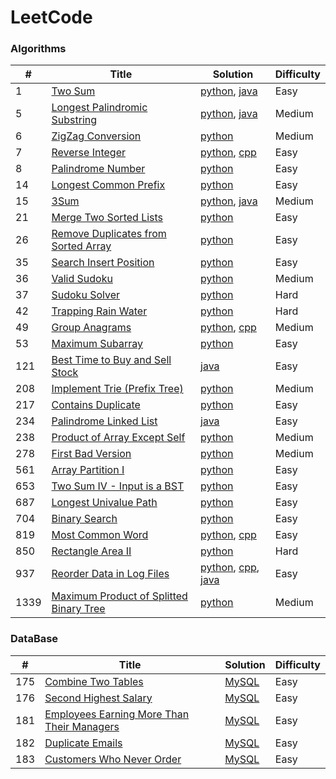 # LeetCode

### Algorithms
| # | Title | Solution | Difficulty |
| --- | ----- | ------------------------ | ---------- |
| 1 | [Two Sum](https://leetcode.com/problems/two-sum/) | [python](./algorithms/python/1/main.py),  [java](./algorithms/java/1/main.java) | Easy |
| 5 | [Longest Palindromic Substring](https://leetcode.com/problems/longest-palindromic-substring/) | [python](./algorithms/python/5/main.py), [java](./algorithms/java/5/main.java) | Medium |
| 6 | [ZigZag Conversion](https://leetcode.com/problems/zigzag-conversion/) | [python](./algorithms/python/6/main.py) | Medium |
| 7 | [Reverse Integer](https://leetcode.com/problems/reverse-integer/) | [python](./algorithms/python/7/main.py), [cpp](./algorithms/cpp/7/main.cpp) | Easy |
| 8 | [Palindrome Number](https://leetcode.com/problems/palindrome-number/) | [python](./algorithms/python/9/main.py) | Easy |
| 14 | [Longest Common Prefix](https://leetcode.com/problems/longest-common-prefix/) | [python](./algorithms/python/14/main.py)  | Easy |
| 15 | [3Sum](https://leetcode.com/problems/3sum/) | [python](./algorithms/python/15/main.py), [java](./algorithms/java/15/main.java)  | Medium |
| 21 | [Merge Two Sorted Lists](https://leetcode.com/problems/merge-two-sorted-lists/) | [python](./algorithms/python/21/main.py)  | Easy |
| 26 | [Remove Duplicates from Sorted Array](https://leetcode.com/problems/remove-duplicates-from-sorted-array/) | [python](./algorithms/python/26/main.py) | Easy |
| 35 | [Search Insert Position](https://leetcode.com/problems/search-insert-position/) | [python](./algorithms/python/35/main.py) | Easy |
| 36 | [Valid Sudoku](https://leetcode.com/problems/valid-sudoku/) | [python](./algorithms/python/36/main.py) | Medium |
| 37 | [Sudoku Solver](https://leetcode.com/problems/valid-sudoku/) | [python](./algorithms/python/37/main.py) | Hard |
| 42 | [Trapping Rain Water](https://leetcode.com/problems/trapping-rain-water/) | [python](./algorithms/python/42/main.py) | Hard |
| 49 | [Group Anagrams](https://leetcode.com/problems/group-anagrams/) | [python](./algorithms/python/49/main.py), [cpp](./algorithms/cpp/49/main.cpp) | Medium |
| 53 | [Maximum Subarray](https://leetcode.com/problems/maximum-subarray/) | [python](./algorithms/python/53/main.py) | Easy |
| 121 | [Best Time to Buy and Sell Stock](https://leetcode.com/problems/best-time-to-buy-and-sell-stock/) | [java](./algorithms/java/121/main.java) | Easy |
| 208 | [Implement Trie (Prefix Tree)](https://leetcode.com/problems/implement-trie-prefix-tree/) | [python](./algorithms/python/208/main.py) | Medium |
| 217 | [Contains Duplicate](https://leetcode.com/problems/contains-duplicate/) | [python](./algorithms/python/217/main.py) | Easy |
| 234 | [Palindrome Linked List](https://leetcode.com/problems/palindrome-linked-list/) | [java](./algorithms/java/234/Solution.java) | Easy |
| 238 | [Product of Array Except Self](https://leetcode.com/problems/product-of-array-except-self/) | [python](./algorithms/python/238/main.py) | Medium |
| 278 | [First Bad Version](https://leetcode.com/problems/first-bad-version/) | [python](./algorithms/python/278/main.py) | Medium |
| 561 | [Array Partition I](https://leetcode.com/problems/array-partition-i/) | [python](./algorithms/python/561/main.py) | Easy |
| 653 | [Two Sum IV - Input is a BST](https://leetcode.com/problems/two-sum-iv-input-is-a-bst/) | [python](./algorithms/python/653/main.py) | Easy |
| 687 | [Longest Univalue Path](https://leetcode.com/problems/longest-univalue-path/) | [python](./algorithms/python/687/main.py) | Easy |
| 704 | [Binary Search](https://leetcode.com/problems/binary-search/) | [python](./algorithms/python/704/main.py) | Easy |
| 819 | [Most Common Word](https://leetcode.com/problems/most-common-word/) | [python](./algorithms/python/819/main.py), [cpp](./algorithms/cpp/817/main.cpp) | Easy |
| 850 | [Rectangle Area II](https://leetcode.com/problems/most-common-word/) | [python](./algorithms/python/850/main.py) | Hard |
| 937 | [Reorder Data in Log Files](https://leetcode.com/problems/reorder-data-in-log-files/) | [python](./algorithms/python/937/main.py), [cpp](./algorithms/cpp/937/main.cpp), [java](./algorithms/java/937/main.java)| Easy |
| 1339 | [Maximum Product of Splitted Binary Tree](https://leetcode.com/problems/maximum-product-of-splitted-binary-tree/) | [python](./algorithms/python/937/main.py)| Medium |

### DataBase
| #   | Title | Solution | Difficulty |
| --- | ----- | ------------------------ | ---------- |
| 175 | [Combine Two Tables](https://leetcode.com/problems/combine-two-tables/) | [MySQL](./database/mysql/175/main.sql) | Easy |
| 176 | [Second Highest Salary](https://leetcode.com/problems/second-highest-salary/) | [MySQL](./database/mysql/176/main.sql) | Easy |
| 181 | [Employees Earning More Than Their Managers](https://leetcode.com/problems/employees-earning-more-than-their-managers/) | [MySQL](./database/mysql/181/main.sql) | Easy |
| 182 | [Duplicate Emails](https://leetcode.com/problems/duplicate-emails/) | [MySQL](./database/mysql/182/main.sql) | Easy |
| 183 | [Customers Who Never Order](https://leetcode.com/problems/customers-who-never-order/) | [MySQL](./database/mysql/183/main.sql) | Easy |
